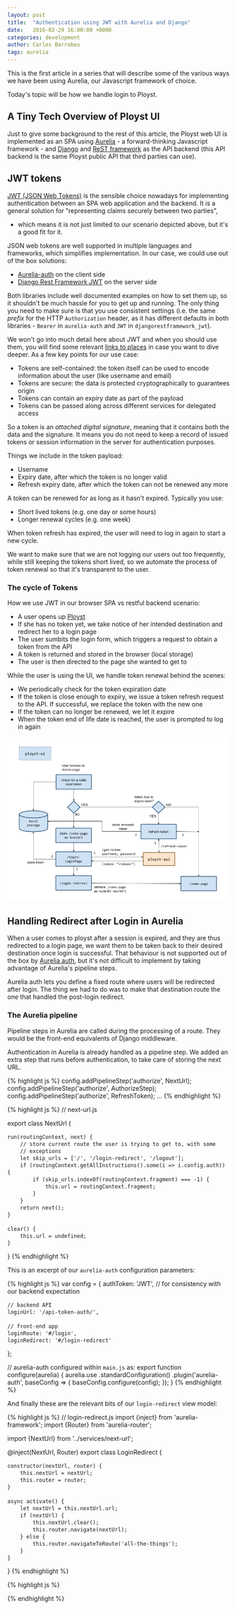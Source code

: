 ```yaml
---
layout: post
title:  "Authentication using JWT with Aurelia and Django"
date:   2016-02-29 16:00:00 +0000
categories: development
author: Carles Barrobes
tags: aurelia
---
```


This is the first article in a series that will describe some of
the various ways we have been using Aurelia, our Javascript
framework of choice.

Today's topic will be how we handle login to Ployst.


## A Tiny Tech Overview of Ployst UI

Just to give some background to the rest of this article, the Ployst
web UI is implemented as an SPA using [Aurelia][aurelia] - a forward-thinking
Javascript framework - and [Django][django] and [ReST framework][drf] as the
API backend (this API backend is the same Ployst public API that third parties
can use).


## JWT tokens

[JWT (JSON Web Tokens)][jwt] is the sensible choice nowadays for implementing
authentication between an SPA web application and the backend. It is
a general solution for "representing claims securely between two parties",
- which means it is not just limited to our scenario depicted above, but it's
a good fit for it.

JSON web tokens are well supported in multiple languages and frameworks, which
simplifies implementation. In our case, we could use out of the box solutions:

- [Aurelia-auth][au-auth] on the client side
- [Django Rest Framework JWT][drf-jwt] on the server side

Both libraries include well documented examples on how to set them up, so it
shouldn't be much hassle for you to get up and running. The only thing you
need to make sure is that you use consistent settings (i.e. the same *prefix*
for the HTTP `Authorization` header, as it has different defaults in both
libraries - `Bearer` in `aurelia-auth` and `JWT` in `djangorestframework_jwt`).

We won't go into much detail here about JWT and when you should use them,
you will find some relevant [links to places][jwt] in case you want to dive
deeper. As a few key points for our use case:

- Tokens are self-contained: the token itself can be used to encode information
  about the user (like username and email)
- Tokens are secure: the data is protected cryptographically to guarantees
  origin
- Tokens can contain an expiry date as part of the payload
- Tokens can be passed along across different services for delegated access

So a token is an *attached digital signature*, meaning that it contains both
the data and the signature. It means you do not need to keep a record
of issued tokens or session information in the server for authentication
purposes.

Things we include in the token payload:

- Username
- Expiry date, after which the token is no longer valid
- Refresh expiry date, after which the token can not be renewed any more

A token can be renewed for as long as it hasn't expired. Typically you use:

- Short lived tokens (e.g. one day or some hours)
- Longer renewal cycles (e.g. one week)

When token refresh has expired, the user will need to log in again to start a
new cycle.

We want to make sure that we are not logging our users out too frequently,
while still keeping the tokens short lived, so we automate the process of token
renewal so that it's transparent to the user.


### The cycle of Tokens


How we use JWT in our browser SPA vs restful backend scenario:

- A user opens up [Ployst][ployst]
- If she has no token yet, we take notice of her intended destination and
  redirect her to a login page
- The user sumbits the login form, which triggers a request to obtain a token
  from the API
- A token is returned and stored in the browser (local storage)
- The user is then directed to the page she wanted to get to

While the user is using the UI, we handle token renewal behind the scenes:

- We periodically check for the token expiration date
- If the token is close enough to expiry, we issue a token refresh request to
  the API. If successful, we replace the token with the new one
- If the token can no longer be renewed, we let it expire
- When the token end of life date is reached, the user is prompted to log in
  again

![The authentication flow](/assets/images/ployst-auth.png)


## Handling Redirect after Login in Aurelia

When a user comes to ployst after a session is expired, and they are thus
redirected to a login page, we want them to be taken back to their desired
destination once login is successful. That behaviour is not supported out of
the box by [Aurelia auth][au-auth], but it's not difficult to implement by
taking advantage of Aurelia's pipeline steps.

Aurelia auth lets you define a fixed route where users will be redirected
after login. The thing we had to do was to make that destination route the
one that handled the post-login redirect.


### The Aurelia pipeline

Pipeline steps in Aurelia are called during the processing of a route. They
would be the front-end equivalents of Django middleware.

Authentication in Aurelia is already handled as a pipeline step. We added an
extra step that runs before authentication, to take care of storing the next
URL.

{% highlight js %}
    config.addPipelineStep('authorize', NextUrl);
    config.addPipelineStep('authorize', AuthorizeStep);
    config.addPipelineStep('authorize', RefreshToken);
    ...
{% endhighlight %}


{% highlight js %}
// next-url.js

export class NextUrl {

    run(routingContext, next) {
        // store current route the user is trying to get to, with some
        // exceptions
        let skip_urls = ['/', '/login-redirect', '/logout'];
        if (routingContext.getAllInstructions().some(i => i.config.auth)) {
            if (skip_urls.indexOf(routingContext.fragment) === -1) {
                this.url = routingContext.fragment;
            }
        }
        return next();
    }

    clear() {
        this.url = undefined;
    }
}
{% endhighlight %}


This is an excerpt of our `aurelia-auth` configuration parameters:

{% highlight js %}
var config = {
    authToken: 'JWT',   // for consistency with our backend expectation

    // backend API
    loginUrl: '/api-token-auth/',

    // front-end app
    loginRoute: '#/login',
    loginRedirect: '#/login-redirect'
};


// aurelia-auth configured within `main.js` as:
export function configure(aurelia) {
    aurelia.use
        .standardConfiguration()
        .plugin('aurelia-auth', baseConfig => {
            baseConfig.configure(config);
        });
}
{% endhighlight %}


And finally these are the relevant bits of our `login-redirect` view model:

{% highlight js %}
// login-redirect.js
import {inject} from 'aurelia-framework';
import {Router} from 'aurelia-router';

import {NextUrl} from '../services/next-url';


@inject(NextUrl, Router)
export class LoginRedirect {

    constructor(nextUrl, router) {
        this.nextUrl = nextUrl;
        this.router = router;
    }

    async activate() {
        let nextUrl = this.nextUrl.url;
        if (nextUrl) {
            this.nextUrl.clear();
            this.router.navigate(nextUrl);
        } else {
            this.router.navigateToRoute('all-the-things');
        }
    }
}
{% endhighlight %}


{% highlight js %}

{% endhighlight %}


[jwt]: http://jwt.io/
[aurelia]: http://aurelia.io
[drf-jwt]: https://github.com/GetBlimp/django-rest-framework-jwt
[drf]: http://www.django-rest-framework.org/
[django]: https://www.djangoproject.com/
[au-auth]: https://github.com/paulvanbladel/aurelia-auth
[ployst]: https://beta.ployst.com
